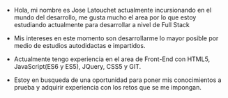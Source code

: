 - Hola, mi nombre es Jose Latouchet actualmente incursionando en el mundo del desarrollo, me gusta mucho el area por lo que estoy estudiando actualmente para desarrollar a nivel de Full Stack

- Mis intereses en este momento son desarrollarme lo mayor posible por medio de estudios autodidactas e impartidos.

- Actualmente tengo experiencia en el area de Front-End con HTML5, JavaScript(ES6 y ES5), JQuery, CSS5 y GIT.

- Estoy en busqueda de una oportunidad para poner mis conocimientos a prueba y adquirir experiencia con los retos que se me impongan.
